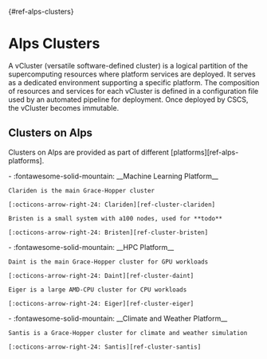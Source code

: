[](){#ref-alps-clusters}
# Alps Clusters

A vCluster (versatile software-defined cluster) is a logical partition of the supercomputing resources where platform services are deployed. It serves as a dedicated environment supporting a specific platform. The composition of resources and services for each vCluster is defined in a configuration file used by an automated pipeline for deployment. Once deployed by CSCS, the vCluster becomes immutable.

## Clusters on Alps

Clusters on Alps are provided as part of different [platforms][ref-alps-platforms].

<div class="grid cards" markdown>
-   :fontawesome-solid-mountain: __Machine Learning Platform__

    Clariden is the main Grace-Hopper cluster

    [:octicons-arrow-right-24: Clariden][ref-cluster-clariden]

    Bristen is a small system with a100 nodes, used for **todo**

    [:octicons-arrow-right-24: Bristen][ref-cluster-bristen]
</div>

<div class="grid cards" markdown>
-   :fontawesome-solid-mountain: __HPC Platform__

    Daint is the main Grace-Hopper cluster for GPU workloads

    [:octicons-arrow-right-24: Daint][ref-cluster-daint]

    Eiger is a large AMD-CPU cluster for CPU workloads

    [:octicons-arrow-right-24: Eiger][ref-cluster-eiger]
</div>

<div class="grid cards" markdown>
-   :fontawesome-solid-mountain: __Climate and Weather Platform__

    Santis is a Grace-Hopper cluster for climate and weather simulation

    [:octicons-arrow-right-24: Santis][ref-cluster-santis]
</div>


